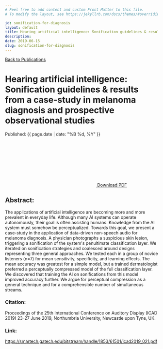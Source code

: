 ```yaml
---
# Feel free to add content and custom Front Matter to this file.
# To modify the layout, see https://jekyllrb.com/docs/themes/#overriding-theme-defaults

id: sonification-for-diagnosis
layout: default
title: Hearing artificial intelligence: Sonification guidelines & results from a case-study in melanoma diagnosis and prospective observational studies
description: 
date: 2019-06-15
slug: sonification-for-diagnosis
---
```

<div class="page-publication">
<div class="page-header">
    <div class="page-header__content container">
        <a href="/publications" class="h5 page-label">Back to Publications</a>
        <h1 class="h2 page-title">Hearing artificial intelligence: Sonification guidelines & results from a case-study in melanoma diagnosis and prospective observational studies</h1>
        <div class="publication-header__footer">
            <p class="publication-date">Published: {{ page.date | date: "%B %d, %Y" }}</p>
            <a class="publication-download" href="/assets/icad2019_021.pdf" target="_blank"><svg class="icon" aria-title="download PDF"><use xlink:href="/assets/site.svg#pdf-download" /></svg> Download PDF</a>
        </div>
    </div>
</div>
<article class="page-content container"> 
    <div class="page-section">    
        <h2>Abstract:</h2>
        <p>The applications of artificial intelligence are becoming more and more prevalent in everyday life. Although many AI systems can operate autonomously, their goal is often assisting humans. Knowledge from the AI system must somehow be perceptualized. Towards this goal, we present a case-study in the application of data-driven non-speech audio for melanoma diagnosis. A physician photographs a suspicious skin lesion, triggering a sonification of the system's penultimate classification layer. We iterated on sonification strategies and coalesced around designs representing three general approaches. We tested each in a group of novice listeners (n=7) for mean sensitivity, specificity, and learning effects. The mean accuracy was greatest for a simple model, but a trained dermatologist preferred a perceptually compressed model of the full classification layer. We discovered that training the AI on sonifications from this model improved accuracy further. We argue for perceptual compression as a general technique and for a comprehensible number of simultaneous streams.</p>
        <h3 class="h4">Citation:</h3>
        <p>Proceedings of the 25th International Conference on Auditory Display (ICAD 2019) 23-27 June 2019, Northumbria University, Newcastle upon Tyne, UK.</p>
        <h3 class="h4">Link:</h3>
        <p><a href="https://smartech.gatech.edu/bitstream/handle/1853/61501/icad2019_021.pdf?sequence=1&isAllowed=y">https://smartech.gatech.edu/bitstream/handle/1853/61501/icad2019_021.pdf</a></p>
    </div>
</article>
</div>
